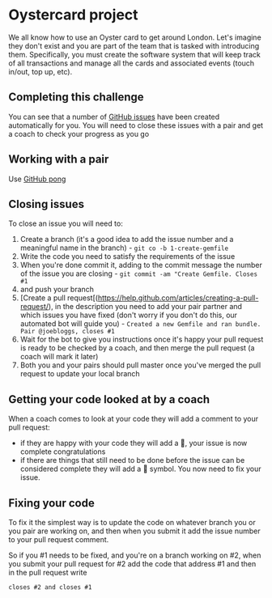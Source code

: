 # Oystercard project

We all know how to use an Oyster card to get around London. Let's imagine they don't exist and you are part of the team that is tasked with introducing them. Specifically, you must create the software system that will keep track of all transactions and manage all the cards and associated events (touch in/out, top up, etc).

## Completing this challenge

You can see that a number of [GitHub issues](https://guides.github.com/features/issues/) have been created automatically for you. You will need to close these issues with a pair and get a coach to check your progress as you go

## Working with a pair

Use [GitHub pong](https://github.com/makersacademy/course/blob/master/pills/github_pong.md)

## Closing issues

To close an issue you will need to:

1. Create a branch (it's a good idea to add the issue number and a meaningful name in the branch) - `git co -b 1-create-gemfile`
2. Write the code you need to satisfy the requirements of the issue
3. When you're done commit it, adding to the commit message the number of the issue you are closing - `git commit -am "Create Gemfile. Closes #1`
4. and push your branch
5. [Create a pull request[(https://help.github.com/articles/creating-a-pull-request/), in the description you need to add your pair partner and which issues you have fixed (don't worry if you don't do this, our automated bot will guide you) - `Created a new Gemfile and ran bundle. Pair @joebloggs, closes #1`
6. Wait for the bot to give you instructions once it's happy your pull request is ready to be checked by a coach, and then merge the pull request (a coach will mark it later)
7. Both you and your pairs should pull master once you've merged the pull request to update your local branch

## Getting your code looked at by a coach

When a coach comes to look at your code they will add a comment to your pull request:

* if they are happy with your code they will add a :checkered_flag:, your issue is now complete congratulations
* if there are things that still need to be done before the issue can be considered complete they will add a :construction: symbol. You now need to fix your issue.

## Fixing your code

To fix it the simplest way is to update the code on whatever branch you or you pair are working on, and then when you submit it add the issue number to your pull request comment.

So if you #1 needs to be fixed, and you're on a branch working on #2, when you submit your pull request for #2 add the code that address #1 and then in the pull request write

```
closes #2 and closes #1
```

